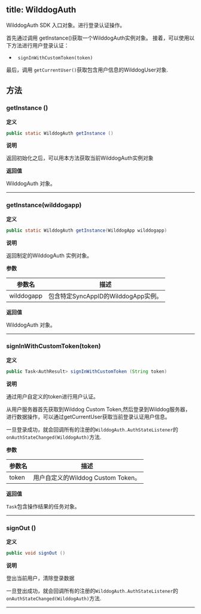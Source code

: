 title: WilddogAuth
---
WilddogAuth SDK 入口对象。进行登录认证操作。

首先通过调用 getInstance()获取一个WilddogAuth实例对象。
接着，可以使用以下方法进行用户登录认证：
    
*      signInWithCustomToken(token)

最后，调用 `getCurrentUser()`获取包含用户信息的WilddogUser对象.

## 方法


### getInstance ()

**定义**

```java
public static WilddogAuth getInstance ()
```

**说明**

返回初始化之后，可以用本方法获取当前WilddogAuth实例对象


**返回值**

WilddogAuth 对象。
</br>

---  
### getInstance(wilddogapp)

**定义**

```java
public static WilddogAuth getInstance(WilddogApp wilddogapp)
```

**说明**

返回制定的WilddogAuth 实例对象。

**参数**

参数名 | 描述
--- | ---
wilddogapp | 包含特定SyncAppID的WilddogApp实例。

**返回值**

WilddogAuth 对象。
</br>

--- 

### signInWithCustomToken(token)

**定义**

```java
public Task<AuthResult> signInWithCustomToken (String token)
```

**说明**

通过用户自定义的token进行用户认证。

从用户服务器首先获取到Wilddog Custom Token,然后登录到Wilddog服务器，进行数据操作，可以通过getCurrentUser获取当前登录认证用户信息。
  
一旦登录成功，就会回调所有的注册的`WilddogAuth.AuthStateListener`的`onAuthStateChanged(WilddogAuth)`方法.
  

**参数**

参数名 | 描述
--- | ---
token | 用户自定义的Wilddog Custom Token。

**返回值**

`Task`包含操作结果的任务对象。
</br>

--- 

### signOut ()

**定义**

```java
public void signOut ()
```

**说明**

登出当前用户，清除登录数据

一旦登出成功，就会回调所有的注册的`WilddogAuth.AuthStateListener`的`onAuthStateChanged(WilddogAuth)`方法.
</br>

---  